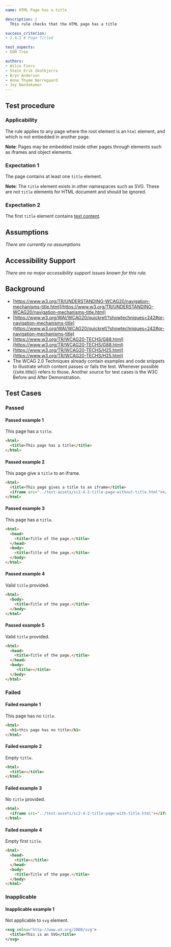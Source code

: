 ```yaml
---
name: HTML Page has a title

description: |
  This rule checks that the HTML page has a title

success_criterion:
- 2.4.2 # Page Titled

test_aspects:
- DOM Tree

authors:
- Wilco Fiers
- Stein Erik Skotkjerra
- Bryn Anderson
- Anne Thyme Nørregaard
- Jey Nandakumar
---
```


## Test procedure

### Applicability

The rule applies to any page where the root element is an `html` element, and which is not embedded in another page.

**Note**: Pages may be embedded inside other pages through elements such as iframes and object elements.

### Expectation 1

The page contains at least one `title` element.

**Note**: The `title` element exists in other namespaces such as SVG. These are not `title` elements for HTML document and should be ignored.

### Expectation 2

The first `title` element contains [text content](#text-content).

## Assumptions

_There are currently no assumptions_

## Accessibility Support

_There are no major accessibility support issues known for this rule._

## Background

- [https://www.w3.org/TR/UNDERSTANDING-WCAG20/navigation-mechanisms-title.html](https://www.w3.org/TR/UNDERSTANDING-WCAG20/navigation-mechanisms-title.html)
- [https://www.w3.org/WAI/WCAG20/quickref/?showtechniques=242#qr-navigation-mechanisms-title](https://www.w3.org/WAI/WCAG20/quickref/?showtechniques=242#qr-navigation-mechanisms-title)
- [https://www.w3.org/TR/WCAG20-TECHS/G88.html](https://www.w3.org/TR/WCAG20-TECHS/G88.html)
- [https://www.w3.org/TR/WCAG20-TECHS/H25.html](https://www.w3.org/TR/WCAG20-TECHS/H25.html)
- The WCAG 2.0 Techniques already contain examples and code snippets to illustrate which content passes or fails the test. Whenever possible {{site.title}} refers to those. Another source for test cases is the W3C Before and After Demonstration.

## Test Cases

### Passed

#### Passed example 1

This page has a `title`.

```html
<html>
  <title>This page has a title</title>
</html>
```

#### Passed example 2

This page give a `title` to an iframe.

```html
<html>
  <title>This page gives a title to an iframe</title>
  <iframe src="../test-assets/sc2-4-2-title-page-without-title.html"></iframe>
</html>
```

#### Passed example 3

This page has a `title`.

```html
<html>
  <head>
    <title>Title of the page.</title>
  </head>
  <body>
    <title>Title of the page.</title>
  </body>
</html>
```

#### Passed example 4

Valid `title` provided.

```html
<html>
  <body>
    <title>Title of the page.</title>
  </body>
</html>
```

#### Passed example 5

Valid `title` provided.

```html
<html>
  <head>
    <title>Title of the page.</title>
  </head>
  <body>
     <title></title> 
  </body>
</html>
```

### Failed

#### Failed example 1

This page has no `title`.

```html
<html>
  <h1>this page has no title</h1>
</html>
```

#### Failed example 2

Empty `title`.

```html
<html>
  <title></title>
</html>
```

#### Failed example 3

No `title` provided.

```html
<html>
  <iframe src="../test-assets/sc2-4-2-title-page-with-title.html"></iframe>
</html>
```

#### Failed example 4

Empty first `title`.

```html
<html>
  <head>
    <title></title>
  </head>
  <body>
    <title>Title of the page.</title>
  </body>
</html>
```

### Inapplicable

#### Inapplicable example 1

Not applicable to `svg` element.

```svg
<svg xmlns="http://www.w3.org/2000/svg">
  <title>This is an SVG</title>
</svg>
```
